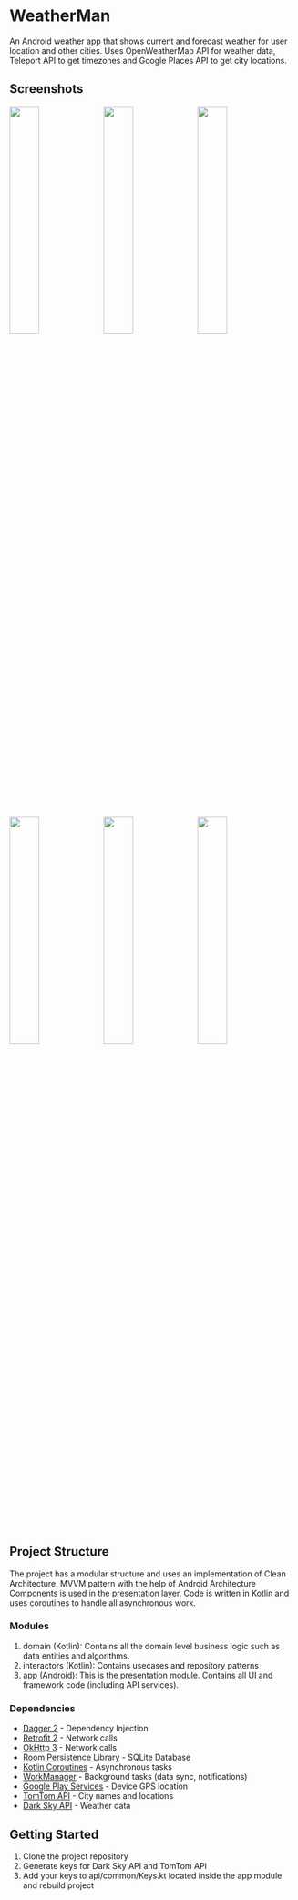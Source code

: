 # WeatherMan

An Android weather app that shows current and forecast weather for user location and other cities.
Uses OpenWeatherMap API for weather data, Teleport API to get timezones and Google Places API to get city locations.

## Screenshots

<img src="https://user-images.githubusercontent.com/42505064/64204739-66e75980-ce64-11e9-958f-9e88ca867895.jpg" width="32%"></img> 
<img src="https://user-images.githubusercontent.com/42505064/64204740-66e75980-ce64-11e9-900a-796ce04e3d8f.jpg" width="32%"></img> 
<img src="https://user-images.githubusercontent.com/42505064/64204742-66e75980-ce64-11e9-8b98-8a9d94895d97.jpg" width="32%"></img> 
<img src="https://user-images.githubusercontent.com/42505064/63302704-d9c0d400-c2ab-11e9-900c-5e464d627b35.jpg" width="32%"></img> 
<img src="https://user-images.githubusercontent.com/42505064/63302705-d9c0d400-c2ab-11e9-8aaa-d8b8a0c7bcd6.jpg" width="32%"></img> 
<img src="https://user-images.githubusercontent.com/42505064/63302706-d9c0d400-c2ab-11e9-88ed-fcdb1ee6042b.jpg" width="32%"></img> 

## Project Structure

The project has a modular structure and uses an implementation of Clean Architecture. 
MVVM pattern with the help of Android Architecture Components is used in the presentation layer.
Code is written in Kotlin and uses coroutines to handle all asynchronous work.

### Modules

  1) domain (Kotlin): Contains all the domain level business logic such as data entities and algorithms.
  2) interactors (Kotlin): Contains usecases and repository patterns
  3) app (Android): This is the presentation module. Contains all UI and framework code (including API services).

### Dependencies

  * <a href="https://dagger.dev/">Dagger 2</a> - Dependency Injection
  * <a href="https://square.github.io/retrofit/">Retrofit 2</a> - Network calls
  * <a href="https://square.github.io/okhttp/">OkHttp 3</a> - Network calls
  * <a href="https://developer.android.com/topic/libraries/architecture/room">Room Persistence Library</a> - SQLite Database
  * <a href="https://kotlinlang.org/docs/reference/coroutines-overview.html">Kotlin Coroutines</a> - Asynchronous tasks
  * <a href="https://developer.android.com/topic/libraries/architecture/workmanager">WorkManager</a> - Background tasks (data sync, notifications)
  * <a href="https://developers.google.com/android/reference/com/google/android/gms/location/package-summary">Google Play Services</a> - Device GPS location
  * <a href="https://developer.tomtom.com/">TomTom API</a> - City names and locations
  * <a href="https://darksky.net/dev">Dark Sky API</a> - Weather data

## Getting Started

1) Clone the project repository
2) Generate keys for Dark Sky API and TomTom API
3) Add your keys to api/common/Keys.kt located inside the app module and rebuild project